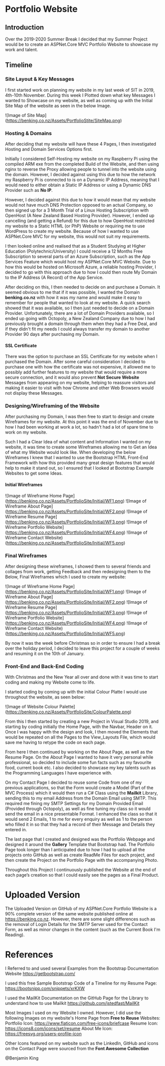 # Portfolio Website

## Introduction

Over the 2019-2020 Summer Break I decided that my Summer Project would be to create
an ASPNet.Core MVC Portfolio Website to showcase my work and talent.

## Timeline

### Site Layout & Key Messages
I first started work on planning my website in my last week of SIT in 2019, 4th-10th November.
During this week I Plotted down what key Messages I wanted to Showcase on my website, as well as coming up with
the Initial Site Map of the website as seen in the below Image.

![Image of Site Map]
(https://benking.co.nz/Assets/PortfolioStite/SiteMap.png)

### Hosting & Domains
After deciding that my website will have these 4 Pages, I then investigated Hosting and Domain Services Options
first.

Initially I considered Self-Hosting my website on my Raspberry Pi using the compiled ARM exe from the completed Build of the 
Website, and then using nginx to reverse the Proxy allowing people to tunnel into the website using the domain. However, I decided
against using this due to how the network my Raspberry Pi is connected to is on a Dynamic IP Address, meaning that I would need to either obtain
a Static IP Address or using a Dynamic DNS Provider such as **No IP**.

However, I decided against this due to how it would mean that my website would not have much DNS Protection opposed to an actual Company, so then signed up for a 3 Month Trial of
a Linux Hosting Subscription with OpenHost (A New Zealand Based Hosting Provider). However, I ended up cancelling (and getting a Refund) for this due to how OpenHost restricted my website
to a Static HTML (or PhP) Website or requiring me to use WordPress to create my website. Because of how I wanted to use ASPNet.Core MVC for my website, this would not suit my requirements.

I then looked online and realised that as a Student Studying at Higher Education (Polytechnic/University) I could receive a 12 Months Free Subscription
to several parts of an Azure Subscription, such as the App Services Feature which would host my ASPNet.Core MVC Website. Due to how this would be hosted on Microsoft
Azure, a reliable hosting Provider, I decided to go with this approach due to how I could then route My Domain to the IP Address (A Record) of the App Service.

After deciding on this, I then needed to decide on and purchase a Domain. It seemed obvious to me that if it was possible, I wanted the Domain **benking.co.nz** with how it was my name and would make
it easy to remember for people that wanted to look at my website. A quick search showed that it was available, so I then just needed to decide on a Domain Provider. Unfortunately, there are a lot of Domain
Providers available, so I ended up going with Octopoly, a New Zealand Company due to how I had previously brought a domain through them when they had a Free Deal, and if they didn't fit my needs I could always
transfer my domain to another Provider 90 days after purchasing my Domain.

#### SSL Certificate

There was the option to purchase an SSL Certificate for my website when I purchased the Domain. After some careful consideration I decided to purchase one with how the certificate was not expensive, it allowed me to possibly add further
features to my website that would require a more secure connection, and it would also prevent **Not Secure Website** Messages from appearing on my website, helping to reassure visitors and making it easier to visit with how Chrome and other Web Browsers
would not display these Messages.

### Designing/Wireframing of the Website
After purchasing my Domain, I was then free to start to design and create Wireframes for my website. At this point it was the end of November due to how I had been working at work a lot, so hadn't had a lot of spare
time to work on my website.

Such I had a Clear Idea of what content and Information I wanted on my website, it was time to create some Wireframes allowing me to Get an Idea of what my Website would look like. When developing the below Wireframes
I knew that I wanted to use the Bootstrap HTML Front-End Framework with how this provided many great design features that would help to make it stand out, so I ensured that I looked at Bootstrap Example Websites to get some Ideas.

#### Initial Wireframes

![Image of Wireframe Home Page]
(https://benking.co.nz/Assets/PortfolioSite/Initial/WF1.png)
![Image of Wireframe About Page]
(https://benking.co.nz/Assets/PortfolioSite/Initial/WF2.png)
![Image of Wireframe Resume Page]
(https://benking.co.nz/Assets/PortfolioSite/Initial/WF3.png)
![Image of Wireframe Portfolio Website]
(https://benking.co.nz/Assets/PortfolioSite/Initial/WF4.png)
!(Image of Wireframe Contact Website)
(https://benking.co.nz/Assets/PortfolioSite/Initial/WF5.png)

### Final Wireframes
After designing these wireframes, I showed them to several friends and collages from work, getting Feedback and then redesigning them to the Below, Final Wireframes which I used to create my website:

![Image of Wireframe Home Page]
(https://benking.co.nz/Assets/PortfolioSite/Initial/WF1.png)
![Image of Wireframe About Page]
(https://benking.co.nz/Assets/PortfolioSite/Initial/WF2.png)
![Image of Wireframe Resume Page]
(https://benking.co.nz/Assets/PortfolioSite/Initial/WF3.png)
![Image of Wireframe Portfolio Website]
(https://benking.co.nz/Assets/PortfolioSite/Initial/WF4.png)
!(Image of Wireframe Contact Website)
(https://benking.co.nz/Assets/PortfolioSite/Initial/WF5.png)

By now it was the week before Christmas so in order to ensure I had a break over the holiday period, I decided to leave this project for a couple of weeks and resuming it on the 10th of January.

### Front-End and Back-End Coding
With Christmas and the New Year all over and done with it was time to start coding and making my Website come to life.

I started coding by coming up with the initial Colour Platte I would use throughout the website, as seen below:

![Image of Website Colour Palette]
(https://benking.co.nz/Assets/PortfolioSite/ColourPalette.png)

From this I then started by creating a new Project in Visual Studio 2019, and starting by coding initially the Home Page, with the Navbar, Header on it. Once I was happy with the design and look,
I then moved the Elements that would be repeated on all the Pages to the View_Layouts File, which would save me having to retype the code on each page.

From here I then continued by working on the About Page, as well as the Resume Page. On the About Page I wanted to have it very personal while professional, so decided to include some fun facts such as 
my favourite food, current book etc. I also decided to showcase my key talents such as the Programming Languages I have experience with.

On my Contact Page I decided to reuse some Code from one of my previous applications, so that the Form would create a Model (Part of the MVC Process) which it would then run a C# Class using the **Mailkit** Library,
sending this to my email Address from the Domain Email using SMTP. This required me fining my SMTP Settings for my Domain Provided Email (Provided through Octopoly), as well as fine tuning my class so it would send the email
in a nice presentable Format. I enhanced the class so that it would send 2 Emails, 1 to me for every enquiry as well as 1 to the person who filled it in so that they had a record of their Message and Details they entered in.

The last page that I created and designed was the Portfolio Webpage and designed it around the **Gallery** Template that Bootstrap had. The Portfolio Page took longer than I anticipated due to how I had to upload all the projects onto GitHub
as well as create ReadMe Files for each project, and then create the Project on the Portfolio Page with the accompanying Photo.

Throughout this Project I continuously published the Website at the end of each page’s creation so that I could easily see the pages as a Final Product.

# Uploaded Version
The Uploaded Version on GitHub of my ASPNet.Core Portfolio Website is a 90% complete version of the same website published online at https://benking.co.nz. However, there are some slight differences such as the removal of Login Details
for the SMTP Server used for the Contact Form, as well as minor changes in the content (such as the Current Book I'm Reading).

# References

I Referred to and used several Examples from the Bootstrap Documentation Website
https://getbootstrap.com/

I used this free Sample Bootstrap Code of a Timeline for my Resume Page:
https://bootsnipp.com/snippets/xrKXW

I used the MailKit Documentation on the GitHub Page for the Library to understand how to use Mailkit
https://github.com/jstedfast/MailKit

Most Images I used on my Website I owned. However, I did use the following Images on my website's Home Page from **Free to Reuse** Websites:
Portfolio Icon: https://www.flaticon.com/free-icons/briefcase
Resume Icon: https://icons8.com/icons/set/resume
About Me Icon: https://freesvg.org/users-profile-icon

Other Icons featured on my website such as the LinkedIn, GitHub and icons on the Contact Page were sourced from the **Font Awesome Collection**

@Benjamin King